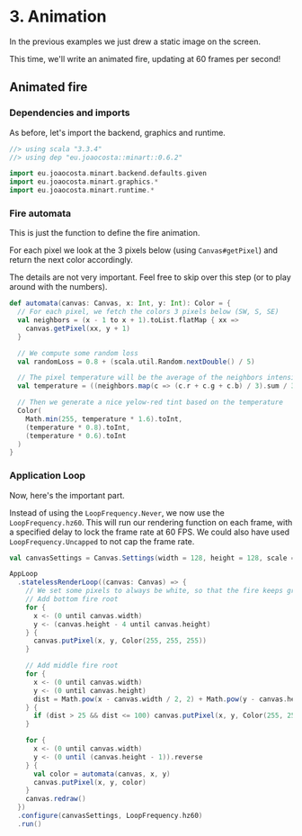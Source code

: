 # 3. Animation

In the previous examples we just drew a static image on the screen.

This time, we'll write an animated fire, updating at 60 frames per second!

## Animated fire

### Dependencies and imports

As before, let's import the backend, graphics and runtime.

```scala
//> using scala "3.3.4"
//> using dep "eu.joaocosta::minart::0.6.2"

import eu.joaocosta.minart.backend.defaults.given
import eu.joaocosta.minart.graphics.*
import eu.joaocosta.minart.runtime.*
```

### Fire automata

This is just the function to define the fire animation.

For each pixel we look at the 3 pixels below (using `Canvas#getPixel`) and return the next color accordingly.

The details are not very important. Feel free to skip over this step (or to play around with the numbers).

```scala
def automata(canvas: Canvas, x: Int, y: Int): Color = {
  // For each pixel, we fetch the colors 3 pixels below (SW, S, SE)
  val neighbors = (x - 1 to x + 1).toList.flatMap { xx =>
    canvas.getPixel(xx, y + 1)
  }

  // We compute some random loss
  val randomLoss = 0.8 + (scala.util.Random.nextDouble() / 5)

  // The pixel temperature will be the average of the neighbors intensity, with the random loss applied
  val temperature = ((neighbors.map(c => (c.r + c.g + c.b) / 3).sum / 3) * randomLoss).toInt

  // Then we generate a nice yelow-red tint based on the temperature
  Color(
    Math.min(255, temperature * 1.6).toInt,
    (temperature * 0.8).toInt,
    (temperature * 0.6).toInt
  )
}
```

### Application Loop

Now, here's the important part.

Instead of using the `LoopFrequency.Never`, we now use the `LoopFrequency.hz60`.
This will run our rendering function on each frame, with a specified delay to lock the frame rate at 60 FPS.
We could also have used `LoopFrequency.Uncapped` to not cap the frame rate.

```scala
val canvasSettings = Canvas.Settings(width = 128, height = 128, scale = Some(4))

AppLoop
  .statelessRenderLoop((canvas: Canvas) => {
    // We set some pixels to always be white, so that the fire keeps growing from there
    // Add bottom fire root
    for {
      x <- (0 until canvas.width)
      y <- (canvas.height - 4 until canvas.height)
    } {
      canvas.putPixel(x, y, Color(255, 255, 255))
    }

    // Add middle fire root
    for {
      x <- (0 until canvas.width)
      y <- (0 until canvas.height)
      dist = Math.pow(x - canvas.width / 2, 2) + Math.pow(y - canvas.height / 2, 2)
    } {
      if (dist > 25 && dist <= 100) canvas.putPixel(x, y, Color(255, 255, 255))
    }

    for {
      x <- (0 until canvas.width)
      y <- (0 until (canvas.height - 1)).reverse
    } {
      val color = automata(canvas, x, y)
      canvas.putPixel(x, y, color)
    }
    canvas.redraw()
  })
  .configure(canvasSettings, LoopFrequency.hz60)
  .run()
```
